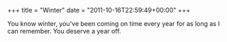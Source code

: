+++
title = "Winter"
date = "2011-10-16T22:59:49+00:00"
+++

You know winter, you've been coming on time every year for as long as I can remember.  You deserve a year off.
			
